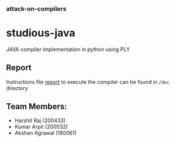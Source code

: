 ### attack-on-compilers

# studious-java

JAVA compiler implementation in python using PLY

## Report

Instructions file [report](./doc/report.pdf) to execute the compiler can be found in `/doc` directory

## Team Members:

- Harshit Raj (200433)
- Kumar Arpit (200532)
- Akshan Agrawal (180061)
